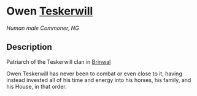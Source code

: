 # Owen [Teskerwill](../Organizations/Houses/Teskerwill.md)
*Human male Commoner, NG*

## Description
Patriarch of the Teskerwill clan in [Brinwal](../Cities/Brinwal.md)

Owen Teskerwill has never been to combat or even close to it, having instead invested all of his time and energy into his horses, his family, and his House, in that order.
